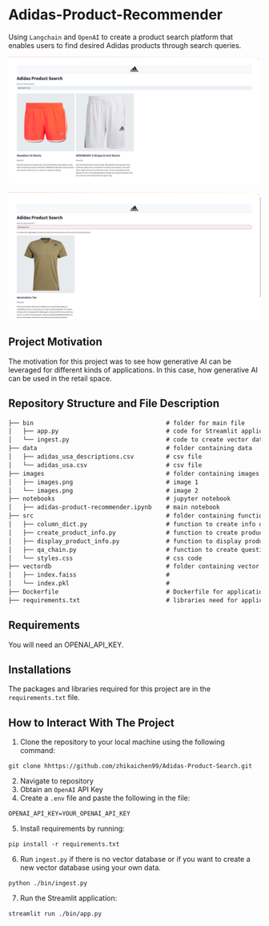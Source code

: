 # Adidas-Product-Recommender

Using `Langchain` and `OpenAI` to create a product search platform that enables users to find desired Adidas products through search queries.

![Example 1](./images/image1.png)

![Example 2](./images/image2.png)



## Project Motivation

The motivation for this project was to see how generative AI can be leveraged for different kinds of applications. In this case, how generative AI can be used in the retail space.

## Repository Structure and File Description

```markdown
├── bin                                     # folder for main file
│   ├── app.py                              # code for Streamlit application
│   └── ingest.py                           # code to create vector database
├── data                                    # folder containing data
│   ├── adidas_usa_descriptions.csv         # csv file
│   └── adidas_usa.csv                      # csv file
├── images                                  # folder containing images used in ReadME
│   ├── images.png                          # image 1
│   └── images.png                          # image 2
├── notebooks                               # jupyter notebook
│   ├── adidas-product-recommender.ipynb    # main notebook     
├── src                                     # folder containing functions
│   ├── column_dict.py                      # function to create info dictionaries
│   ├── create_product_info.py              # function to create product info
│   ├── display_product_info.py             # function to display product info on frontend
│   ├── qa_chain.py                         # function to create question answering chain
│   └── styles.css                          # css code
├── vectordb                                # folder containing vector database files
│   ├── index.faiss                         # 
│   └── index.pkl                           # 
├── Dockerfile                              # Dockerfile for application
├── requirements.txt                        # libraries need for application
```

## Requirements
You will need an OPENAI_API_KEY.

## Installations
The packages and libraries required for this project are in the `requirements.txt` file.

## How to Interact With The Project

1. Clone the repository to your local machine using the following command:
```
git clone hhttps://github.com/zhikaichen99/Adidas-Product-Search.git
```
2. Navigate to repository
3. Obtain an `OpenAI` API Key
4. Create a `.env` file and paste the following in the file:
```
OPENAI_API_KEY=YOUR_OPENAI_API_KEY
```
5. Install requirements by running:
```
pip install -r requirements.txt
```
6. Run `ingest.py` if there is no vector database or if you want to create a new vector database using your own data.
```
python ./bin/ingest.py
```
7. Run the Streamlit application:
```
streamlit run ./bin/app.py
```
